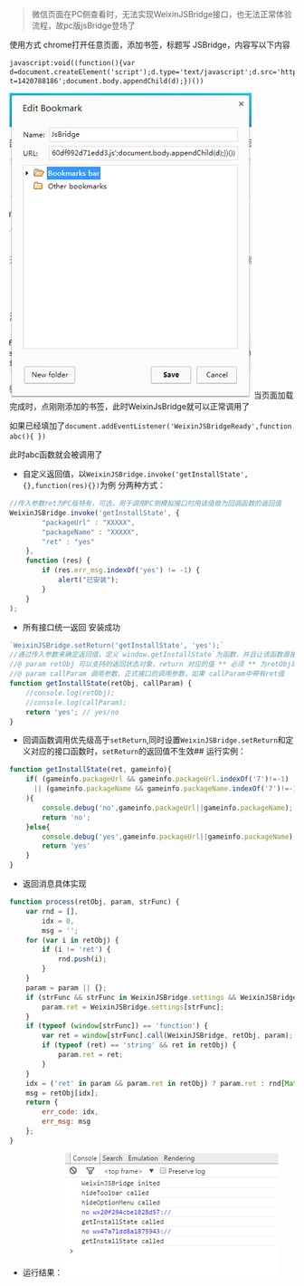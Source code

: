 > 微信页面在PC侧查看时，无法实现WeixinJSBridge接口，也无法正常体验流程，故pc版jsBridge登场了

使用方式
chrome打开任意页面，添加书签，标题写 JSBridge，内容写以下内容

    javascript:void((function(){var d=document.createElement('script');d.type='text/javascript';d.src='http://3glogo.gtimg.com/wxgame/rs/pcjsBridge.js?t=1420788186';document.body.appendChild(d);})())
![Bookmark](https://raw.githubusercontent.com/mooring/wechat/master/img/9a36a0c5d2edd797b49f73bb861e104c1420771520.png)
当页面加载完成时，点刚刚添加的书签，此时WeixinJsBridge就可以正常调用了

如果已经填加了`document.addEventListener('WeixinJSBridgeReady',function abc(){ })`

此时abc函数就会被调用了

- 自定义返回值，以`WeixinJSBridge.invoke('getInstallState',{},function(res){})`为例 分两种方式：
```javascript
//传入参数ret为PC版特有，可选，用于调用PC侧模拟接口时用该值做为回调函数的返回值
WeixinJSBridge.invoke('getInstallState', {
        "packageUrl" : "XXXXX",
        "packageName" : "XXXXX",
        "ret" : "yes"
    },
    function (res) {
        if (res.err_msg.indexOf('yes') != -1) {
            alert("已安装");
        }
    }
);
```

- 所有接口统一返回 安装成功
```javascript
`WeixinJSBridge.setReturn('getInstallState', 'yes');`
//通过传入参数来确定返回值，定义`window.getInstallState`为函数，并且让该函数直接返回对应`key`值
//@ param retObj 可以支持的返回状态对象，return 对应的值 ** 必须 ** 为retObj的key才会第一次
//@ param callParam 调用参数，正式接口的调用参数，如果 callParam中带有ret值
function getInstallState(retObj, callParam) {
    //console.log(retObj);
    //console.log(callParam);
    return 'yes'; // yes/no
}
```

- 回调函数调用优先级高于`setReturn`,同时设置`WeixinJSBridge.setReturn`和定义对应的接口函数时，`setReturn`的返回值不生效##
运行实例：

```javascript
function getInstallState(ret, gameinfo){ 
    if( (gameinfo.packageUrl && gameinfo.packageUrl.indexOf('7')!=-1)
      || (gameinfo.packageName && gameinfo.packageName.indexOf('7')!=-1)
    ){
        console.debug('no',gameinfo.packageUrl||gameinfo.packageName);
        return 'no';
    }else{
        console.debug('yes',gameinfo.packageUrl||gameinfo.packageName);
        return 'yes'
    }
}
```

- 返回消息具体实现
```javascript
function process(retObj, param, strFunc) {
    var rnd = [],
        idx = 0,
        msg = '';
    for (var i in retObj) {
        if (i != 'ret') {
            rnd.push(i);
        }
    }
    param = param || {};
    if (strFunc && strFunc in WeixinJSBridge.settings && WeixinJSBridge.settings[strFunc] in retObj) {
        param.ret = WeixinJSBridge.settings[strFunc];
    }
    if (typeof (window[strFunc]) == 'function') {
        var ret = window[strFunc].call(WeixinJSBridge, retObj, param);
        if (typeof (ret) == 'string' && ret in retObj) {
            param.ret = ret;
        }
    }
    idx = ('ret' in param && param.ret in retObj) ? param.ret : rnd[Math.floor(Math.random() * rnd.length)],
    msg = retObj[idx];
    return {
        err_code: idx,
        err_msg: msg
    };
}
```

- 运行结果：
![Result](https://raw.githubusercontent.com/mooring/wechat/master/img/1420780650_10.png)